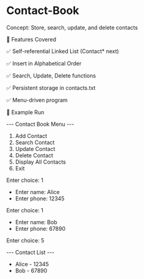# Contact-Book
Concept:  Store, search, update, and delete contacts


📌 Features Covered

✅ Self-referential Linked List (Contact* next)

✅ Insert in Alphabetical Order

✅ Search, Update, Delete functions

✅ Persistent storage in contacts.txt

✅ Menu-driven program

📌 Example Run

--- Contact Book Menu ---
1. Add Contact
2. Search Contact
3. Update Contact
4. Delete Contact
5. Display All Contacts
6. Exit

Enter choice: 1
- Enter name: Alice
- Enter phone: 12345

Enter choice: 1
- Enter name: Bob
- Enter phone: 67890

  
Enter choice: 5

--- Contact List ---
- Alice - 12345
- Bob - 67890
